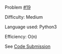 Problem [#19](https://leetcode.com/problems/remove-nth-node-from-end-of-list/)

Difficulty: Medium

Language used: Python3

Efficiency: O(n)

See [Code Submission](https://leetcode.com/submissions/detail/760990430/)
